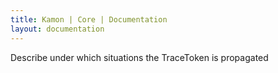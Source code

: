 ```yaml
---
title: Kamon | Core | Documentation
layout: documentation
---
```


Describe under which situations the TraceToken is propagated
